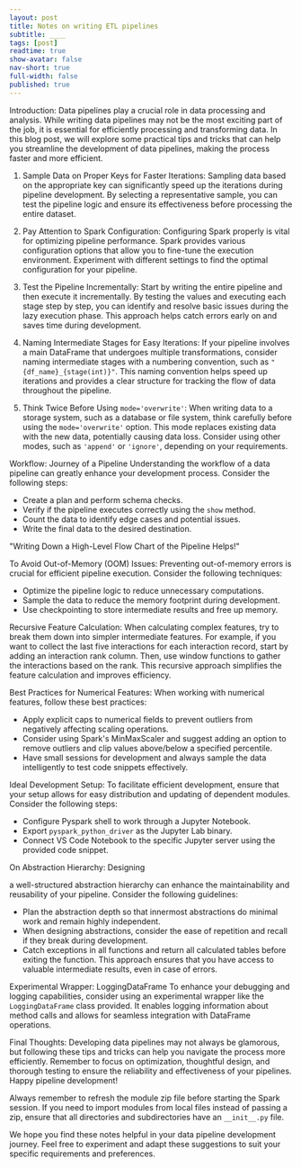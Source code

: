 ```yaml
---
layout: post
title: Notes on writing ETL pipelines
subtitle: ____
tags: [post]
readtime: true
show-avatar: false
nav-short: true
full-width: false
published: true
---
```


Introduction:
Data pipelines play a crucial role in data processing and analysis. While writing data pipelines may not be the most exciting part of the job, it is essential for efficiently processing and transforming data. In this blog post, we will explore some practical tips and tricks that can help you streamline the development of data pipelines, making the process faster and more efficient.

1. Sample Data on Proper Keys for Faster Iterations:
   Sampling data based on the appropriate key can significantly speed up the iterations during pipeline development. By selecting a representative sample, you can test the pipeline logic and ensure its effectiveness before processing the entire dataset.

2. Pay Attention to Spark Configuration:
   Configuring Spark properly is vital for optimizing pipeline performance. Spark provides various configuration options that allow you to fine-tune the execution environment. Experiment with different settings to find the optimal configuration for your pipeline.

3. Test the Pipeline Incrementally:
   Start by writing the entire pipeline and then execute it incrementally. By testing the values and executing each stage step by step, you can identify and resolve basic issues during the lazy execution phase. This approach helps catch errors early on and saves time during development.

4. Naming Intermediate Stages for Easy Iterations:
   If your pipeline involves a main DataFrame that undergoes multiple transformations, consider naming intermediate stages with a numbering convention, such as `"{df_name}_{stage(int)}"`. This naming convention helps speed up iterations and provides a clear structure for tracking the flow of data throughout the pipeline.

5. Think Twice Before Using `mode='overwrite'`:
   When writing data to a storage system, such as a database or file system, think carefully before using the `mode='overwrite'` option. This mode replaces existing data with the new data, potentially causing data loss. Consider using other modes, such as `'append'` or `'ignore'`, depending on your requirements.

Workflow: Journey of a Pipeline
Understanding the workflow of a data pipeline can greatly enhance your development process. Consider the following steps:

- Create a plan and perform schema checks.
- Verify if the pipeline executes correctly using the `show` method.
- Count the data to identify edge cases and potential issues.
- Write the final data to the desired destination.

"Writing Down a High-Level Flow Chart of the Pipeline Helps!"

To Avoid Out-of-Memory (OOM) Issues:
Preventing out-of-memory errors is crucial for efficient pipeline execution. Consider the following techniques:

- Optimize the pipeline logic to reduce unnecessary computations.
- Sample the data to reduce the memory footprint during development.
- Use checkpointing to store intermediate results and free up memory.

Recursive Feature Calculation:
When calculating complex features, try to break them down into simpler intermediate features. For example, if you want to collect the last five interactions for each interaction record, start by adding an interaction rank column. Then, use window functions to gather the interactions based on the rank. This recursive approach simplifies the feature calculation and improves efficiency.

Best Practices for Numerical Features:
When working with numerical features, follow these best practices:

- Apply explicit caps to numerical fields to prevent outliers from negatively affecting scaling operations.
- Consider using Spark's MinMaxScaler and suggest adding an option to remove outliers and clip values above/below a specified percentile.
- Have small sessions for development and always sample the data intelligently to test code snippets effectively.

Ideal Development Setup:
To facilitate efficient development, ensure that your setup allows for easy distribution and updating of dependent modules. Consider the following steps:

- Configure Pyspark shell to work through a Jupyter Notebook.
- Export `pyspark_python_driver` as the Jupyter Lab binary.
- Connect VS Code Notebook to the specific Jupyter server using the provided code snippet.

On Abstraction Hierarchy:
Designing

a well-structured abstraction hierarchy can enhance the maintainability and reusability of your pipeline. Consider the following guidelines:

- Plan the abstraction depth so that innermost abstractions do minimal work and remain highly independent.
- When designing abstractions, consider the ease of repetition and recall if they break during development.
- Catch exceptions in all functions and return all calculated tables before exiting the function. This approach ensures that you have access to valuable intermediate results, even in case of errors.

Experimental Wrapper: LoggingDataFrame
To enhance your debugging and logging capabilities, consider using an experimental wrapper like the `LoggingDataFrame` class provided. It enables logging information about method calls and allows for seamless integration with DataFrame operations.

Final Thoughts:
Developing data pipelines may not always be glamorous, but following these tips and tricks can help you navigate the process more efficiently. Remember to focus on optimization, thoughtful design, and thorough testing to ensure the reliability and effectiveness of your pipelines. Happy pipeline development!

Always remember to refresh the module zip file before starting the Spark session. If you need to import modules from local files instead of passing a zip, ensure that all directories and subdirectories have an `__init__.py` file.

We hope you find these notes helpful in your data pipeline development journey. Feel free to experiment and adapt these suggestions to suit your specific requirements and preferences.
